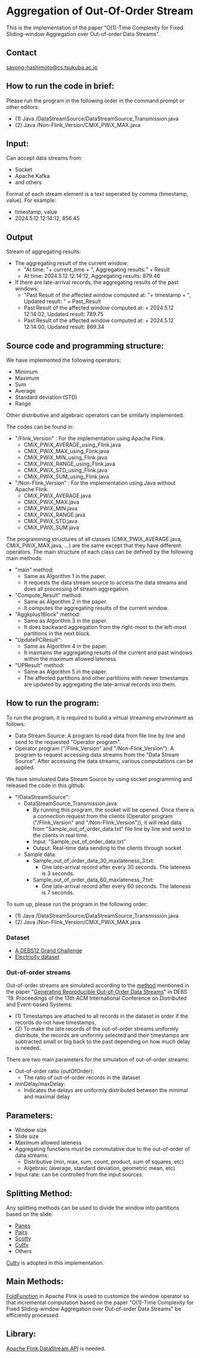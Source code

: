# Aggregation of Out-Of-Order Stream
This is the implementation of the paper "O(1)-Time Complexity for Fixed Sliding-window Aggregation over Out-of-order Data Streams".

## Contact
savong-hashimoto@cs.tsukuba.ac.jp

## How to run the code in brief:
Please run the program in the following order in the command prompt or other editors: 
* (1) Java  /DataStreamSource/DataStreamSource_Transmission.java
* (2) Java  /Non-Flink_Version/CMiX_PWiX_MAX.java

## Input:
Can accept data streams from:
* Socket
* Apache Kafka
* and others

Format of each stream element is a text seperated by comma (timestamp, value). For example:
* timestamp, value
* 2024.5.12 12:14:12, 856.45

## Output
Stream of aggregating results:
* The aggregating result of the current window:
  * "At time: "+ current_time + ", Aggregating results:" + Result
  * At time: 2024.5.12 12:14:12, Aggregating results: 879.46
* If there are late-arrival records, the aggregating results of the past windows:
  * "Past Result of the affected window computed at: "+ timestamp + ", Updated result: " + Past_Result
  * Past Result of the affected window computed at: + 2024.5.12 12:14:02, Updated result: 789.75
  * Past Result of the affected window computed at: + 2024.5.12 12:14:00, Updated result: 869.34


## Source code and programming structure:
We have implemented the following operators:
* Minimum
* Maximum
* Sum
* Average
* Standard deviation (STD)
* Range

Other distributive and algebraic operators can be similarly implemented.

The codes can be found in:
* "/Flink_Version" : For the implementation using Apache Flink.
  * CMiX_PWiX_AVERAGE_using_Flink.java
  * CMiX_PWiX_MAX_using_Flink.java
  * CMiX_PWiX_MIN_using_Flink.java
  * CMiX_PWiX_RANGE_using_Flink.java
  * CMiX_PWiX_STD_using_Flink.java
  * CMiX_PWiX_SUM_using_Flink.java
* "/Non-Flink_Version" : For the implementation using Java without Apache Flink.
  * CMiX_PWiX_AVERAGE.java
  * CMiX_PWiX_MAX.java
  * CMiX_PWiX_MIN.java
  * CMiX_PWiX_RANGE.java
  * CMiX_PWiX_STD.java
  * CMiX_PWiX_SUM.java

The programming structures of all classes (CMiX_PWiX_AVERAGE.java, CMiX_PWiX_MAX.java, ...) are the same except that they have different operators. The main structure of each class can be defined by the following main methods:
* "main" method:
  * Same as Algorithm 1 in the paper.
  * It requests the data stream source to access the data streams and does all processing of stream aggregation.
* "Compute_Result" method:
  * Same as Algorithm 2 in the paper.
  * It computes the aggregating results of the current window.
* "Aggkplus1Block" method:
  * Same as Algorithm 3 in the paper.
  * It does backward aggregation from the right-most to the left-most partitions in the next block.
* "UpdatePCResult":
  * Same as Algorithm 4 in the paper.
  * It maintains the aggregating results of the current and past windows within the maximum allowed lateness.
* "UPResult" method:
  * Same as Algorithm 5 in the paper.
  * The affected partitions and other partitions with newer timestamps are updated by aggregating the late-arrival records into them.
 

## How to run the program: 
To run the program, it is required to build a virtual streaming environment as follows:
* Data Stream Source: A program to read data from file line by line and send to the requested "Operator program".
* Operator program ("/Flink_Version" and "/Non-Flink_Version"): A program to request accessing data streams from the "Data Stream Source". After accessing the data streams, various computations can be applied.

We have simuluated Data Stream Source by using socket programming and released the code in this github:
* "/DataStreamSource":
  * DataStreamSource_Transmission.java: 
    * By running this program, the socket will be opened. Once there is a connection request from the clients (Operator program ("/Flink_Version" and "/Non-Flink_Version")), it will read data from "Sample_out_of_order_data.txt" file line by line and send to the clients in real time.
    * Input: "Sample_out_of_order_data.txt"
    * Output: Real-time data sending to the clients through socket.
  * Sample data:
    * Sample_out_of_order_data_30_maxlateness_3.txt:
      * One late-arrival record after every 30 seconds. The lateness is 3 seconds.
    * Sample_out_of_order_data_60_maxlateness_7.txt:
      * One late-arrival record after every 60 seconds. The lateness is 7 seconds. 

To sum up, please run the program in the following order: 
* (1) Java  /DataStreamSource/DataStreamSource_Transmission.java
* (2) Java  /Non-Flink_Version/CMiX_PWiX_MAX.java

  
  
### Dataset
* [A DEBS12 Grand Challenge](https://debs.org/grand-challenges/2012/)
* [Electricity dataset](https://paperswithcode.com/dataset/electricity)

### Out-of-order streams
Out-of-order streams are simulated according to the [method](https://github.com/TU-Berlin-DIMA/out-of-order-datagenerator) mentioned in the paper "[Generating Reproducible Out-of-Order Data Streams](https://dl.acm.org/doi/10.1145/3328905.3332511)" in DEBS '19: Proceedings of the 13th ACM International Conference on Distributed and Event-based Systems:  

* (1) Timestamps are attached to all records in the dataset in order if the records do not have timestamps,
* (2) To make the late records of the out-of-order streams uniformly distribute, the records are uniformly selected and their timestamps are subtracted small or big back to the past depending on how much delay is needed.

There are two main parameters for the simulation of out-of-order streams:
* Out-of-order ratio (outOfOrder):
  * The ratio of out-of-order records in the dataset
* minDelay/maxDelay:
  * Indicates the delays are uniformly distributed between the minimal and maximal delay



## Parameters:
* Window size
* Slide size
* Maximum allowed lateness
* Aggregating functions must be commutative due to the out-of-order of data streams:
  * Distributive (min, max, sum, count, product, sum of squares, etc)
  * Algebraic (average, standard deviation, geometric mean, etc)
* Input rate: can be controlled from the input sources.

## Splitting Method:
Any splitting methods can be used to divide the window into partitions based on the slide:
* [Panes](https://dl.acm.org/doi/10.1145/1058150.1058158)
* [Pairs](https://dl.acm.org/doi/10.1145/1142473.1142543)
* [Scotty](https://dl.acm.org/doi/10.1145/3433675)
* [Cutty](https://dl.acm.org/doi/abs/10.1145/2983323.2983807)
* Others

[Cutty](https://dl.acm.org/doi/abs/10.1145/2983323.2983807) is adopted in this implementation.

## Main Methods:
[FoldFunction](https://nightlies.apache.org/flink/flink-docs-release-1.7/api/java/org/apache/flink/api/common/functions/FoldFunction.html) in Apache Flink is used to customize the window operator so that incremental computation based on the paper "O(1)-Time Complexity for Fixed Sliding-window Aggregation over Out-of-order Data Streams" be efficiently processed. 

## Library:
[Apache Flink DataStream API](https://flink.apache.org/) is needed.
